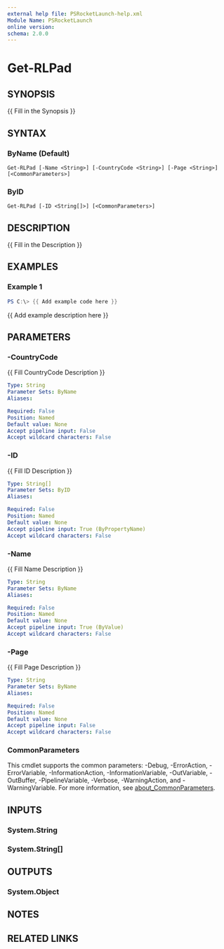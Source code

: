 ```yaml
---
external help file: PSRocketLaunch-help.xml
Module Name: PSRocketLaunch
online version:
schema: 2.0.0
---
```


# Get-RLPad

## SYNOPSIS
{{ Fill in the Synopsis }}

## SYNTAX

### ByName (Default)
```
Get-RLPad [-Name <String>] [-CountryCode <String>] [-Page <String>] [<CommonParameters>]
```

### ByID
```
Get-RLPad [-ID <String[]>] [<CommonParameters>]
```

## DESCRIPTION
{{ Fill in the Description }}

## EXAMPLES

### Example 1
```powershell
PS C:\> {{ Add example code here }}
```

{{ Add example description here }}

## PARAMETERS

### -CountryCode
{{ Fill CountryCode Description }}

```yaml
Type: String
Parameter Sets: ByName
Aliases:

Required: False
Position: Named
Default value: None
Accept pipeline input: False
Accept wildcard characters: False
```

### -ID
{{ Fill ID Description }}

```yaml
Type: String[]
Parameter Sets: ByID
Aliases:

Required: False
Position: Named
Default value: None
Accept pipeline input: True (ByPropertyName)
Accept wildcard characters: False
```

### -Name
{{ Fill Name Description }}

```yaml
Type: String
Parameter Sets: ByName
Aliases:

Required: False
Position: Named
Default value: None
Accept pipeline input: True (ByValue)
Accept wildcard characters: False
```

### -Page
{{ Fill Page Description }}

```yaml
Type: String
Parameter Sets: ByName
Aliases:

Required: False
Position: Named
Default value: None
Accept pipeline input: False
Accept wildcard characters: False
```

### CommonParameters
This cmdlet supports the common parameters: -Debug, -ErrorAction, -ErrorVariable, -InformationAction, -InformationVariable, -OutVariable, -OutBuffer, -PipelineVariable, -Verbose, -WarningAction, and -WarningVariable. For more information, see [about_CommonParameters](http://go.microsoft.com/fwlink/?LinkID=113216).

## INPUTS

### System.String

### System.String[]

## OUTPUTS

### System.Object
## NOTES

## RELATED LINKS
